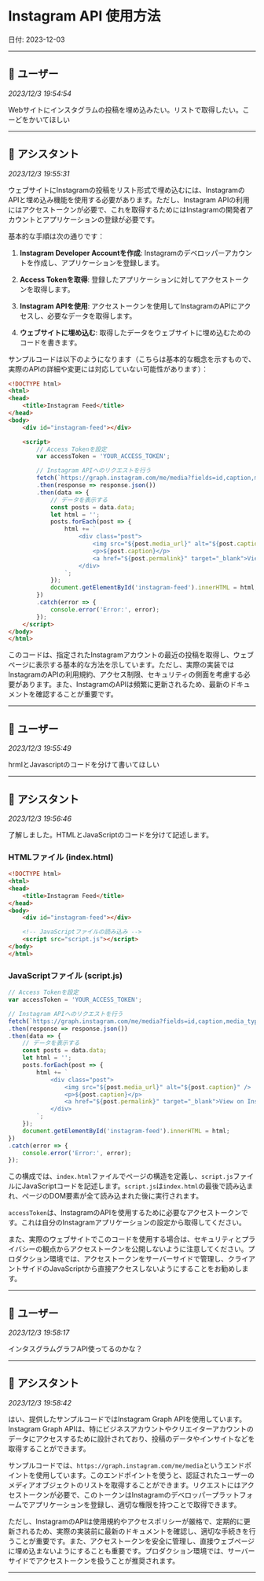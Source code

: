 # Instagram API 使用方法

日付: 2023-12-03

---

## 👤 ユーザー
*2023/12/3 19:54:54*

Webサイトにインスタグラムの投稿を埋め込みたい。リストで取得したい。こーどをかいてほしい

---

## 🤖 アシスタント
*2023/12/3 19:55:31*

ウェブサイトにInstagramの投稿をリスト形式で埋め込むには、InstagramのAPIと埋め込み機能を使用する必要があります。ただし、Instagram APIの利用にはアクセストークンが必要で、これを取得するためにはInstagramの開発者アカウントとアプリケーションの登録が必要です。

基本的な手順は次の通りです：

1. **Instagram Developer Accountを作成**: Instagramのデベロッパーアカウントを作成し、アプリケーションを登録します。

2. **Access Tokenを取得**: 登録したアプリケーションに対してアクセストークンを取得します。

3. **Instagram APIを使用**: アクセストークンを使用してInstagramのAPIにアクセスし、必要なデータを取得します。

4. **ウェブサイトに埋め込む**: 取得したデータをウェブサイトに埋め込むためのコードを書きます。

サンプルコードは以下のようになります（こちらは基本的な概念を示すもので、実際のAPIの詳細や変更には対応していない可能性があります）：

```html
<!DOCTYPE html>
<html>
<head>
    <title>Instagram Feed</title>
</head>
<body>
    <div id="instagram-feed"></div>

    <script>
        // Access Tokenを設定
        var accessToken = 'YOUR_ACCESS_TOKEN';

        // Instagram APIへのリクエストを行う
        fetch(`https://graph.instagram.com/me/media?fields=id,caption,media_type,media_url,permalink&access_token=${accessToken}`)
        .then(response => response.json())
        .then(data => {
            // データを表示する
            const posts = data.data;
            let html = '';
            posts.forEach(post => {
                html += `
                    <div class="post">
                        <img src="${post.media_url}" alt="${post.caption}" />
                        <p>${post.caption}</p>
                        <a href="${post.permalink}" target="_blank">View on Instagram</a>
                    </div>
                `;
            });
            document.getElementById('instagram-feed').innerHTML = html;
        })
        .catch(error => {
            console.error('Error:', error);
        });
    </script>
</body>
</html>
```

このコードは、指定されたInstagramアカウントの最近の投稿を取得し、ウェブページに表示する基本的な方法を示しています。ただし、実際の実装ではInstagramのAPIの利用規約、アクセス制限、セキュリティの側面を考慮する必要があります。また、InstagramのAPIは頻繁に更新されるため、最新のドキュメントを確認することが重要です。

---

## 👤 ユーザー
*2023/12/3 19:55:49*

hrmlとJavascriptのコードを分けて書いてほしい

---

## 🤖 アシスタント
*2023/12/3 19:56:46*

了解しました。HTMLとJavaScriptのコードを分けて記述します。

### HTMLファイル (index.html)
```html
<!DOCTYPE html>
<html>
<head>
    <title>Instagram Feed</title>
</head>
<body>
    <div id="instagram-feed"></div>

    <!-- JavaScriptファイルの読み込み -->
    <script src="script.js"></script>
</body>
</html>
```

### JavaScriptファイル (script.js)
```javascript
// Access Tokenを設定
var accessToken = 'YOUR_ACCESS_TOKEN';

// Instagram APIへのリクエストを行う
fetch(`https://graph.instagram.com/me/media?fields=id,caption,media_type,media_url,permalink&access_token=${accessToken}`)
.then(response => response.json())
.then(data => {
    // データを表示する
    const posts = data.data;
    let html = '';
    posts.forEach(post => {
        html += `
            <div class="post">
                <img src="${post.media_url}" alt="${post.caption}" />
                <p>${post.caption}</p>
                <a href="${post.permalink}" target="_blank">View on Instagram</a>
            </div>
        `;
    });
    document.getElementById('instagram-feed').innerHTML = html;
})
.catch(error => {
    console.error('Error:', error);
});
```

この構成では、`index.html`ファイルでページの構造を定義し、`script.js`ファイルにJavaScriptコードを記述します。`script.js`は`index.html`の最後で読み込まれ、ページのDOM要素が全て読み込まれた後に実行されます。

`accessToken`は、InstagramのAPIを使用するために必要なアクセストークンです。これは自分のInstagramアプリケーションの設定から取得してください。

また、実際のウェブサイトでこのコードを使用する場合は、セキュリティとプライバシーの観点からアクセストークンを公開しないように注意してください。プロダクション環境では、アクセストークンをサーバーサイドで管理し、クライアントサイドのJavaScriptから直接アクセスしないようにすることをお勧めします。

---

## 👤 ユーザー
*2023/12/3 19:58:17*

インタスグラムグラフAPI使ってるのかな？

---

## 🤖 アシスタント
*2023/12/3 19:58:42*

はい、提供したサンプルコードではInstagram Graph APIを使用しています。Instagram Graph APIは、特にビジネスアカウントやクリエイターアカウントのデータにアクセスするために設計されており、投稿のデータやインサイトなどを取得することができます。

サンプルコードでは、`https://graph.instagram.com/me/media`というエンドポイントを使用しています。このエンドポイントを使うと、認証されたユーザーのメディアオブジェクトのリストを取得することができます。リクエストにはアクセストークンが必要で、このトークンはInstagramのデベロッパープラットフォームでアプリケーションを登録し、適切な権限を持つことで取得できます。

ただし、InstagramのAPIは使用規約やアクセスポリシーが厳格で、定期的に更新されるため、実際の実装前に最新のドキュメントを確認し、適切な手続きを行うことが重要です。また、アクセストークンを安全に管理し、直接ウェブページに埋め込まないようにすることも重要です。プロダクション環境では、サーバーサイドでアクセストークンを扱うことが推奨されます。

---

